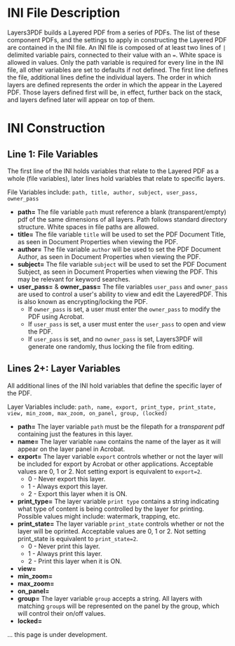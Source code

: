 # INI File Description #

Layers3PDF builds a Layered PDF from a series of PDFs.  The list of these component PDFs, and the settings to apply in constructing the Layered PDF are contained in the INI file.  An INI file is composed of at least two lines of `|` delimited variable pairs, connected to their value with an `=`.  White space is allowed in values.  Only the path variable is required for every line in the INI file, all other variables are set to defaults if not defined.  The first line defines the file, additional lines define the individual layers.  The order in which layers are defined represents the order in which the appear in the Layered PDF.  Those layers defined first will be, in effect, further back on the stack, and layers defined later will appear on top of them.


# INI Construction #

## Line 1: File Variables ##

The first line of the INI holds variables that relate to the Layered PDF as a whole (file variables), later lines hold variables that relate to specific layers.

File Variables include:
`path, title, author, subject, user_pass, owner_pass`

  * **path=**  The file variable `path` must reference a blank (transparent/empty) pdf of the same dimensions of all layers.  Path follows standard directory structure.  White spaces in file paths are allowed.
  * **title=**  The file variable `title` will be used to set the PDF Document Title, as seen in Document Properties when viewing the PDF.
  * **author=**  The file variable `author` will be used to set the PDF Document Author, as seen in Document Properties when viewing the PDF.
  * **subject=** The file variable `subject` will be used to set the PDF Document Subject, as seen in Document Properties when viewing the PDF.  This may be relevant for keyword searches.
  * **user\_pass=** & **owner\_pass=**  The file variables `user_pass` and `owner_pass` are used to control a user's ability to view and edit the LayeredPDF.  This is also known as encrypting/locking the PDF.
    * If `owner_pass` is set, a user must enter the `owner_pass` to modify the PDF using Acrobat.
    * If `user_pass` is set, a user must enter the `user_pass` to open and view the PDF.
    * If `user_pass` is set, and no `owner_pass` is set, Layers3PDF will generate one randomly, thus locking the file from editing.

## Lines 2+: Layer Variables ##

All additional lines of the INI hold variables that define the specific layer of the PDF.

Layer Variables include:
`path, name, export, print_type, print_state, view, min_zoom, max_zoom, on_panel, group, (locked)`
  * **path=**  The layer variable `path` must be the filepath for a _transparent_ pdf containing just the features in this layer.
  * **name=**  The layer variable `name` contains the name of the layer as it will appear on the layer panel in Acrobat.
  * **export=**  The layer variable `export` controls whether or not the layer will be included for export by Acrobat or other applications.  Acceptable values are 0, 1 or 2. Not setting export is equivalent to `export=2`.
    * 0 - Never export this layer.
    * 1 - Always export this layer.
    * 2 - Export this layer when it is ON.
  * **print\_type=**  The layer variable `print type` contains a string indicating what type of content is being controlled by the layer for printing.  Possible values might include: watermark, trapping, etc.
  * **print\_state=**  The layer variable `print_state` controls whether or not the layer will be oprinted.  Acceptable values are 0, 1 or 2. Not setting print\_state is equivalent to `print_state=2`.
    * 0 - Never print this layer.
    * 1 - Always print this layer.
    * 2 - Print this layer when it is ON.
  * **view=**
  * **min\_zoom=**
  * **max\_zoom=**
  * **on\_panel=**
  * **group=** The layer variable `group` accepts a string.  All layers with matching `group`s will be represented on the panel by the group, which will control their on/off values.
  * **locked=**

... this page is under development.